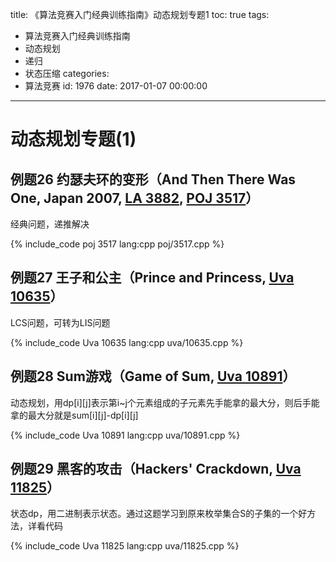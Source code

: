 title: 《算法竞赛入门经典训练指南》动态规划专题1
toc: true
tags:
  - 算法竞赛入门经典训练指南
  - 动态规划
  - 递归
  - 状态压缩
categories:
  - 算法竞赛
id: 1976
date: 2017-01-07 00:00:00
---

# 动态规划专题(1)

## 例题26 约瑟夫环的变形（And Then There Was One, Japan 2007, [LA 3882](https://icpcarchive.ecs.baylor.edu/index.php?option=com_onlinejudge&Itemid=8&page=show_problem&problem=1883 "3882 - And Then There Was One"), [POJ 3517](http://poj.org/problem?id=3517 "And Then There Was One")）

经典问题，递推解决

{% include_code poj 3517 lang:cpp poj/3517.cpp %}

## 例题27 王子和公主（Prince and Princess, [Uva 10635](http://uva.onlinejudge.org/index.php?option=com_onlinejudge&Itemid=8&page=show_problem&problem=1576 "10635 - Prince and Princess")）

LCS问题，可转为LIS问题

{% include_code Uva 10635 lang:cpp uva/10635.cpp %}
<!--more-->

## 例题28 Sum游戏（Game of Sum, [Uva 10891](http://uva.onlinejudge.org/index.php?option=com_onlinejudge&Itemid=8&page=show_problem&problem=1832 "10891 - Game of Sum")）

动态规划，用dp[i][j]表示第i~j个元素组成的子元素先手能拿的最大分，则后手能拿的最大分就是sum[i][j]-dp[i][j]

{% include_code Uva 10891 lang:cpp uva/10891.cpp %}

## 例题29 黑客的攻击（Hackers' Crackdown, [Uva 11825](http://uva.onlinejudge.org/index.php?option=com_onlinejudge&Itemid=8&page=show_problem&problem=2925 "11825 - Hackers")）

状态dp，用二进制表示状态。通过这题学习到原来枚举集合S的子集的一个好方法，详看代码

{% include_code Uva 11825 lang:cpp uva/11825.cpp %}